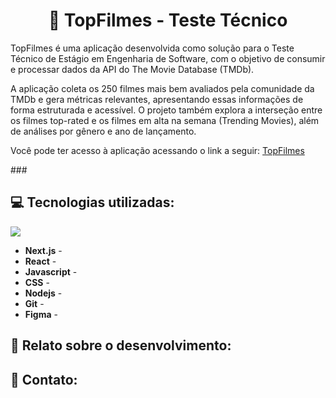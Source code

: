 <h1 align="center">🎥 TopFilmes - Teste Técnico</h1>
<p>TopFilmes é uma aplicação desenvolvida como solução para o Teste Técnico de Estágio em Engenharia de Software, com o objetivo de consumir e processar dados da API do The Movie Database (TMDb).</p>

<p>A aplicação coleta os 250 filmes mais bem avaliados pela comunidade da TMDb e gera métricas relevantes, apresentando essas informações de forma estruturada e acessível. O projeto também explora a interseção entre os filmes top-rated e os filmes em alta na semana (Trending Movies), além de análises por gênero e ano de lançamento.</p>

<p>Você pode ter acesso à aplicação acessando o link a seguir: <a href="https://teste-tecnico-topfilmes.vercel.app/">TopFilmes</a></p>
###

<h2 align="left">💻 Tecnologias utilizadas:</h2>
<p align="left">
    <img src="https://skillicons.dev/icons?i=nextjs,react,javascript,css,nodejs,git,figma" />
</p>

- **Next.js** - 
- **React** - 
- **Javascript** - 
- **CSS** - 
- **Nodejs** - 
- **Git** - 
- **Figma** - 

###

<h2 align="left>👨🏽‍💻 Tutorial para testar localmente:</h2>

###

<h2 align="left">📖 Relato sobre o desenvolvimento:</h2>

###

<h2 align="left">📩 Contato:</h2>
